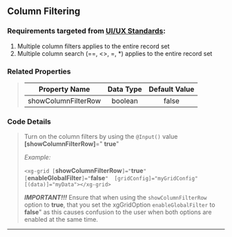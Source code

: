 ## Column Filtering

### Requirements targeted from <a href="http://10.7.25.37:8090/display/XH/Grid+Requirements" target="_blank">UI/UX Standards</a>:

 1.  Multiple column filters applies to the entire record set
 2.  Multiple column search (==, <>, \=, *) applies to the entire record set

### Related Properties
>   
>   |    Property Name   	|   Data Type   	| Default Value 	|
>   |:------------------:	|:-------------:	|:-------------:	|
>   | showColumnFilterRow 	|    boolean    	|      false     	|

### Code Details

>   Turn on the column filters by using the `@Input()` value **[showColumnFilterRow]**=" **true**"
>
>   *Example:*
>  
> `<xg-grid [`**showColumnFilterRow**`]="`**true**`" [`**enableGlobalFilter**`]="`**false**`"  [gridConfig]="myGridConfig" [(data)]="myData"></xg-grid>`
> 
>   ***IMPORTANT!!!***  Ensure that when using the `showColumnFilterRow` option to **true**,  that you set the xgGridOption `enableGlobalFilter`  to **false**" as this causes confusion to the user when both options are enabled at the same time.
___